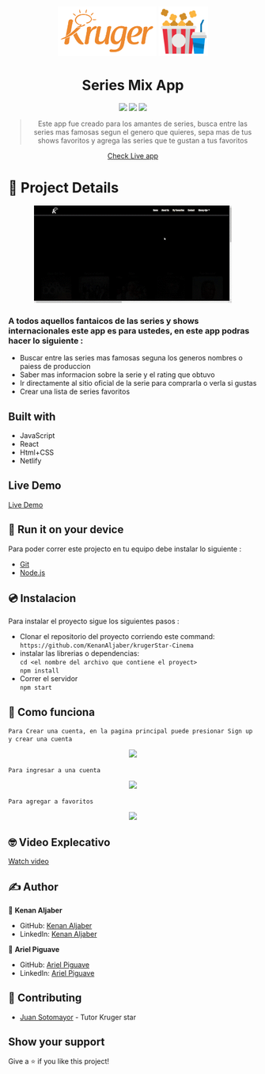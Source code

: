 
<div align="center">
<img src="./src/assets/krugerRedmeLogo.png" height="100px"> <img src="./src/assets/popcorn.png" width="100px"><br>

# Series Mix App

<img src="https://img.shields.io/badge/MADE%20WITH%20-REACT-blue" height="25" />
<img src="https://img.shields.io/badge/HTML-239120?style=for-the-badge&logo=html5&logoColor=white" height="25" />
<img src="https://img.shields.io/badge/CSS-239120?&style=for-the-badge&logo=css3&logoColor=white" height="25" />

>Este app fue creado para los amantes de series, busca entre las series mas famosas segun el genero que quieres, sepa mas de tus shows favoritos y agrega las series que te gustan a tus favoritos

 <a href="https://seriesmix-krugerstar.netlify.app/" target="_blank">Check Live app</a>
</div>


# 🎥 Project Details
<div align="center">
<img src="./src/assets/site_view.gif" >
</div>

<div align="start" >
    <h3>A todos aquellos fantaicos de las series y shows internacionales este app es para ustedes, en este app podras hacer lo siguiente :
    </h3>
</div>

- Buscar entre las series mas famosas seguna los generos nombres o paiess de produccion
- Saber mas informacion sobre la serie y el rating que obtuvo 
- Ir directamente al sitio oficial de la serie para comprarla o verla si gustas
- Crear una lista de series favoritos


## Built with

- JavaScript
- React
- Html+CSS 
- Netlify

## Live Demo

<a href="https://seriesmix-krugerstar.netlify.app/">Live Demo</a>


## 🏁 Run it on your device

Para poder correr este projecto en tu equipo debe instalar lo siguiente :
 
 - <a href="https://git-scm.com/downloads">Git</a>
 - <a href="https://nodejs.org/en/download/">Node.js</a>

 ## 💿 Instalacion
Para instalar el proyecto sigue los siguientes pasos :
    
- Clonar el repositorio del proyecto corriendo este command:
         `https://github.com/KenanAljaber/krugerStar-Cinema`
 - instalar las librerias o dependencias:
    <br>`cd <el nombre del archivo que contiene el proyect>`
    <br>`npm install`
- Correr el servidor
    <br>`npm start`


## 😬 Como funciona
    Para Crear una cuenta, en la pagina principal puede presionar Sign up y crear una cuenta
    
<div align="center">
<img src="./src/assets/login_site.gif" >
</div>

    Para ingresar a una cuenta
 <div align="center">
<img src="./src/assets/login_site2.gif" >
</div> 

    Para agregar a favoritos
<div align="center">
<img src="./src/assets/favs.gif" >
</div>

## 🤓 Video Explecativo
 <a href="https://mega.nz/file/BbhVFaIY#ww578iVy0jgBMGwJUPghYdulnTmzi-ErwgycBDXL6zw" target="_blank">Watch video</a>

## ✍️ Author

👤 **Kenan Aljaber**

- GitHub: [Kenan Aljaber](https://github.com/KenanAljaber)
- LinkedIn: [Kenan Aljaber](https://www.linkedin.com/in/kenan-aljaber-a232aa187/)

👤 **Ariel Piguave**
- GitHub: [Ariel Piguave](https://github.com/Piguave)
- LinkedIn: [Ariel Piguave](https://ec.linkedin.com/in/angel-ariel-piguave-bermello-032bab240?trk=public_profile_samename-profile&original_referer=https%3A%2F%2Fec.linkedin.com%2Fin%2Fangel-ariel-piguave-449a8190)
## 🤝 Contributing

- [Juan Sotomayor](https://github.com/Juanse7793) - Tutor Kruger star

 ## Show your support

Give a ⭐ if you like this project!




 

